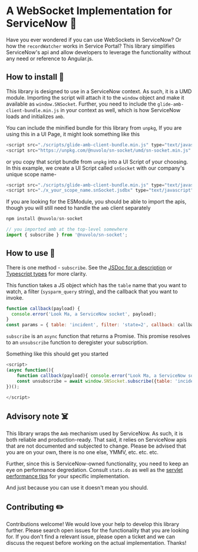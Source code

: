 # A WebSocket Implementation for ServiceNow :rocket:

Have you ever wondered if you can use WebSockets in ServiceNow? Or how the `recordWatcher` works in Service Portal? This library simplifies ServiceNow's api and allow developers to leverage the functionality without any need or reference to Angular.js.

## How to install :t-rex:

This library is designed to use in a ServiceNow context. As such, it is a UMD module. Importing the script will attach it to the `window` object and make it available as `window.SNSocket`. Further, you need to include the `glide-amb-client-bundle.min.js` in your context as well, which is how ServiceNow loads and initializes `amb`.

You can include the minified bundle for this library from `unpkg`, If you are using this in a UI Page, it might look something like this

```js
<script src="./scripts/glide-amb-client-bundle.min.js" type="text/javascript"></script>
<script src="https://unpkg.com/@nuvolo/sn-socket/umd/sn-socket.min.js" type="text/javascript"></script>
```

or you copy that script bundle from `unpkg` into a UI Script of your choosing. In this example, we create a UI Script called `snSocket` with our company's unique scope name-

```js
<script src="./scripts/glide-amb-client-bundle.min.js" type="text/javascript"></script>
<script src="./x_your_scope_name.snSocket.jsdbx" type="text/javascript"></script>
```

If you are looking for the ESModule, you should be able to import the apis, though you will still need to handle the `amb` client separately

```js
npm install @nuvolo/sn-socket
```

```js
// you imported amb at the top-level somewhere
import { subscribe } from '@nuvolo/sn-socket';
```

## How to use :eagle:

There is one method - `subscribe`. See the [JSDoc for a description](/src/socket.ts#L100) or [Typescript types](/src/socket.ts#L52) for more clarity.

This function takes a JS object which has the `table` name that you want to watch, a filter (`sysparm_query` string), and the callback that you want to invoke.

```js
function callback(payload) {
  console.error('Look Ma, a ServiceNow socket', payload);
}
const params = { table: 'incident', filter: 'state=2', callback: callback };
```

`subscribe` is an `async` function that returns a Promise. This promise resolves to an `unsubscribe` function to deregister your subscription.

Something like this should get you started

```js
<script>
(async function(){
    function callback(payload){ console.error("Look Ma, a ServiceNow socket", payload) }
    const unsubscribe = await window.SNSocket.subscribe({table: 'incident', filter: 'state=2', callback: callback});
})();

</script>
```

## Advisory note :skull_and_crossbones:

This library wraps the `Amb` mechanism used by ServiceNow. As such, it is both reliable and production-ready. That said, it relies on ServiceNow apis that are not documented and subjected to change. Please be advised that you are on your own, there is no one else, YMMV, etc. etc. etc.

Further, since this is ServiceNow-owned functionality, you need to keep an eye on performance degredation. Consult `stats.do` as well as the [servlet performance tips](https://docs.servicenow.com/bundle/paris-platform-administration/page/administer/platform-performance/concept/c_ServiceNowServlet.html) for your specific implementation.

And just because you can use it doesn't mean you should.

## Contributing :pencil2:

Contributions welcome! We would love your help to develop this library further. Please search open issues for the functionality that you are looking for. If you don't find a relevant issue, please open a ticket and we can discuss the request before working on the actual implementation. Thanks!
